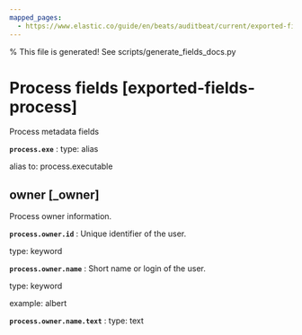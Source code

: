 ```yaml
---
mapped_pages:
  - https://www.elastic.co/guide/en/beats/auditbeat/current/exported-fields-process.html
---
```


% This file is generated! See scripts/generate_fields_docs.py

# Process fields [exported-fields-process]

Process metadata fields

**`process.exe`**
:   type: alias

alias to: process.executable


## owner [_owner]

Process owner information.

**`process.owner.id`**
:   Unique identifier of the user.

type: keyword


**`process.owner.name`**
:   Short name or login of the user.

type: keyword

example: albert


**`process.owner.name.text`**
:   type: text


